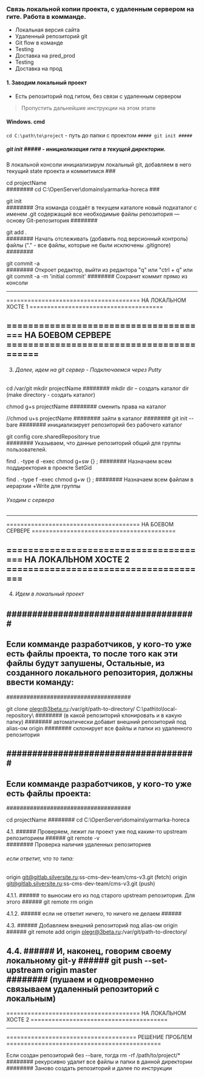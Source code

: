 ###  Связь локальной копии проекта, с удаленным сервером на гите. Работа в комманде.

* Локальная версия сайта
* Удаленный репозиторий git
* Git flow в команде
* Testing
* Доставка на pred_prod
* Testing
* Доставка на прод

#### 1. Заводим локальный проект ###

* Есть репозиторий под гитом, без связи с удаленным сервером
> Пропустить дальнейшие инструкции на этом этапе

#### Windows. cmd

```cd C:\path\to\project``` - путь до папки с проектом
```##### git init #####```

##### git init ##### - инициализация гита в текущей директории.



В локальной консоли инициализирум локальный git,
добавляем в него текущий state проекта и коммитимся ###

cd projectName  
######## cd C:\OpenServer\domains\yarmarka-horeca ### 

git init	      
######## Эта команда создаёт в текущем каталоге новый подкаталог с именем .git содержащий все необходимые файлы репозитория — 
        основу Git-репозитория ########
        
git add .       
######## Начать отслеживать (добавить под версионный контроль) файлы 
      ("." - все файлы, которые не были исключены .gitignore) ########

git commit -a   
######## Откроет редактор, выйти из редактора "q" или "ctrl + q"
или
git commit -a -m 'initial commit' 
######## Сохранит коммит прямо из консоли 

--------------------------------------------------------------------------------------------------
====================================== НА ЛОКАЛЬНОМ ХОСТЕ 1 ======================================

====================================== НА БОЕВОМ СЕРВЕРЕ =========================================
--------------------------------------------------------------------------------------------------
3. ######  Далее, идем на git сервер - Подключаемся через Putty ######
cd /var/git
mkdir projectName 
######## mkdir dir – создать каталог dir (make directory - создать каталог) 

chmod g+s projectName 
######## сменить права на каталог

//chmod u+s projectName
######## зайти в каталог ########
git init --bare 
######## инициализирует репозиторий без рабочего каталог 

git config core.sharedRepository true  
######## Указываем, что данные репозиторий общий для группы пользователей. 

find . -type d -exec chmod g+sw {} \;
######## Назначаем всем поддиректория в проекте SetGid

find . -type f -exec chmod g+w {} \; 
######## Назначаем всем файлам в иерархии +Write для группы

###### Уходим с сервера ###### 
--------------------------------------------------------------------------------------------------
====================================== НА БОЕВОМ СЕРВЕРЕ =========================================

====================================== НА ЛОКАЛЬНОМ ХОСТЕ 2 ======================================
--------------------------------------------------------------------------------------------------
4. ###### Идем в локальный проект ######

#####################################
-------------------------------------
Если комманде разработчиков, у кого-то уже есть файлы проекта, то после того как эти файлы будут запушены,
Остальные, из созданного локального репозитория, должны ввести команду:
-------------------------------------
#####################################

git clone olegr@3beta.ru:/var/git/path-to-directory/ C:\path\to\local-repository\ 
######## (в какой репозиторий клонировать и в какую папку)
######## автоматически добавит внешний репозиторий под alias-ом origin
######## склонирует все файлы и папки из удаленного репозитория

#####################################
-------------------------------------
Если комманде разработчиков, у кого-то уже есть файлы проекта: 
-------------------------------------
#####################################

cd projectName 
######## cd C:\OpenServer\domains\yarmarka-horeca 

4.1. ###### Проверяем, лежит ли проект уже под каким-то upstream репозиторием ######
git remote -v  
######## Проверка наличия удаленных репозиториев 

###### если ответит, что то типа: ######
origin  git@gitlab.silversite.ru:ss-cms-dev-team/cms-v3.git (fetch)
origin  git@gitlab.silversite.ru:ss-cms-dev-team/cms-v3.git (push)

4.1.1. ###### то выносим его из под старого upstream репозитория. Для этого ######
git remote rm origin

4.1.2. ###### если не ответит ничего, то ничего не делаем ######

4.3. ###### Добавляем внешний репозиторий под alias-ом origin ######
git remote add origin olegr@3beta.ru:/var/git/path-to-directory/

4.4. ###### И, наконец, говорим своему локальному git-у ######
git push --set-upstream origin master  
######## (пушаем и одновременно связываем удаленный репозиторий с локальным) 
--------------------------------------------------------------------------------------------------
====================================== НА ЛОКАЛЬНОМ ХОСТЕ 2 =======================================



--------------------------------------------------------------------------------------------------
===================================== РЕШЕНИЕ ПРОБЛЕМ ============================================

Если создан репозиторий без --bare, тогда
rm -rf /path/to/project/* 
######## рекурсивно удалит все файлы и папки в данной директории 
######## Заново создать репозиторий и далее по инструкции

